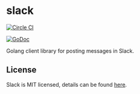 # slack
[![Circle CI](https://circleci.com/gh/Bowery/slack/tree/master.png?style=badge)](https://circleci.com/gh/Bowery/slack/tree/master)

[![GoDoc](https://godoc.org/github.com/Bowery/slack?status.png)](https://godoc.org/github.com/Bowery/slack)

Golang client library for posting messages in Slack.

## License

Slack is MIT licensed, details can be found [here](https://raw.githubusercontent.com/Bowery/slack/master/LICENSE).
